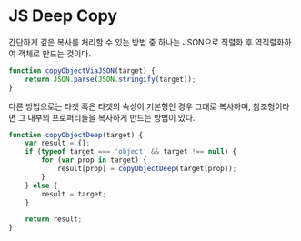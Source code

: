 # JS Deep Copy
간단하게 깊은 복사를 처리할 수 있는 방법 중 하나는 JSON으로 직렬화 후 역직렬화하여 객체로 만드는 것이다.
```js
function copyObjectViaJSON(target) {
	return JSON.parse(JSON.stringify(target));
}
```

다른 방법으로는 타겟 혹은 타겟의 속성이 기본형인 경우 그대로 복사하며, 참조형이라면 그 내부의 프로퍼티들을 복사하게 만드는 방법이 있다.
```js
function copyObjectDeep(target) {
	var result = {};
	if (typeof target === 'object' && target !== null) {
		for (var prop in target) {
			result[prop] = copyObjectDeep(target[prop]);
		}
	} else {
		result = target;
	}
	
	return result;
}
```